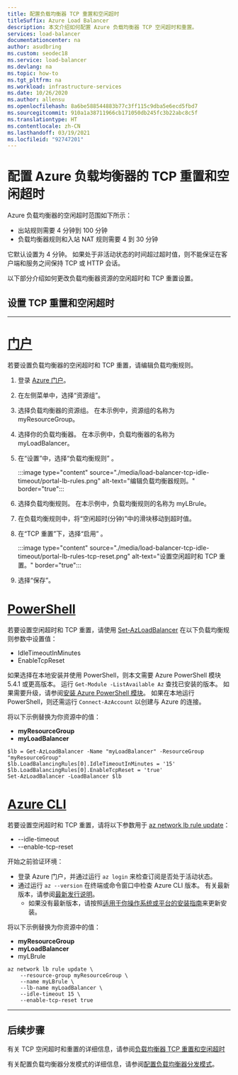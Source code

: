 ```yaml
---
title: 配置负载均衡器 TCP 重置和空闲超时
titleSuffix: Azure Load Balancer
description: 本文介绍如何配置 Azure 负载均衡器 TCP 空闲超时和重置。
services: load-balancer
documentationcenter: na
author: asudbring
ms.custom: seodec18
ms.service: load-balancer
ms.devlang: na
ms.topic: how-to
ms.tgt_pltfrm: na
ms.workload: infrastructure-services
ms.date: 10/26/2020
ms.author: allensu
ms.openlocfilehash: 8a6be588544883b77c3ff115c9dba5e6ecd5fbd7
ms.sourcegitcommit: 910a1a38711966cb171050db245fc3b22abc8c5f
ms.translationtype: HT
ms.contentlocale: zh-CN
ms.lasthandoff: 03/19/2021
ms.locfileid: "92747201"
---
```

# <a name="configure-tcp-reset-and-idle-timeout-for-azure-load-balancer"></a>配置 Azure 负载均衡器的 TCP 重置和空闲超时

Azure 负载均衡器的空闲超时范围如下所示：

* 出站规则需要 4 分钟到 100 分钟
* 负载均衡器规则和入站 NAT 规则需要 4 到 30 分钟

它默认设置为 4 分钟。 如果处于非活动状态的时间超过超时值，则不能保证在客户端和服务之间保持 TCP 或 HTTP 会话。 

以下部分介绍如何更改负载均衡器资源的空闲超时和 TCP 重置设置。

## <a name="set-tcp-reset-and-idle-timeout"></a>设置 TCP 重置和空闲超时
---
# <a name="portal"></a>[**门户**](#tab/tcp-reset-idle-portal)

若要设置负载均衡器的空闲超时和 TCP 重置，请编辑负载均衡规则。 

1. 登录 [Azure 门户](https://portal.azure.com)。

2. 在左侧菜单中，选择“资源组”。

3. 选择负载均衡器的资源组。 在本示例中，资源组的名称为 myResourceGroup。

4. 选择你的负载均衡器。 在本示例中，负载均衡器的名称为 myLoadBalancer。

5. 在“设置”中，选择“负载均衡规则” 。

     :::image type="content" source="./media/load-balancer-tcp-idle-timeout/portal-lb-rules.png" alt-text="编辑负载均衡器规则。" border="true":::

6. 选择负载均衡规则。 在本示例中，负载均衡规则的名称为 myLBrule。

7. 在负载均衡规则中，将“空闲超时(分钟)”中的滑块移动到超时值。  

8. 在“TCP 重置”下，选择“启用” 。

   :::image type="content" source="./media/load-balancer-tcp-idle-timeout/portal-lb-rules-tcp-reset.png" alt-text="设置空闲超时和 TCP 重置。" border="true":::

9. 选择“保存”。

# <a name="powershell"></a>[**PowerShell**](#tab/tcp-reset-idle-powershell)

若要设置空闲超时和 TCP 重置，请使用 [Set-AzLoadBalancer](/powershell/module/az.network/set-azloadbalancer) 在以下负载均衡规则参数中设置值：

* IdleTimeoutInMinutes
* EnableTcpReset

如果选择在本地安装并使用 PowerShell，则本文需要 Azure PowerShell 模块 5.4.1 或更高版本。 运行 `Get-Module -ListAvailable Az` 查找已安装的版本。 如果需要升级，请参阅[安装 Azure PowerShell 模块](/powershell/azure/install-Az-ps)。 如果在本地运行 PowerShell，则还需运行 `Connect-AzAccount` 以创建与 Azure 的连接。

将以下示例替换为你资源中的值：

* **myResourceGroup**
* **myLoadBalancer**

```azurepowershell
$lb = Get-AzLoadBalancer -Name "myLoadBalancer" -ResourceGroup "myResourceGroup"
$lb.LoadBalancingRules[0].IdleTimeoutInMinutes = '15'
$lb.LoadBalancingRules[0].EnableTcpReset = 'true'
Set-AzLoadBalancer -LoadBalancer $lb
```

# <a name="azure-cli"></a>[**Azure CLI**](#tab/tcp-reset-idle-cli)

若要设置空闲超时和 TCP 重置，请将以下参数用于 [az network lb rule update](/cli/azure/network/lb/rule?az_network_lb_rule_update)：

* --idle-timeout
* --enable-tcp-reset

开始之前验证环境：

* 登录 Azure 门户，并通过运行 `az login` 来检查订阅是否处于活动状态。
* 通过运行 `az --version` 在终端或命令窗口中检查 Azure CLI 版本。 有关最新版本，请参阅[最新发行说明](/cli/azure/release-notes-azure-cli?tabs=azure-cli)。
  * 如果没有最新版本，请按照[适用于你操作系统或平台的安装指南](/cli/azure/install-azure-cli)来更新安装。

将以下示例替换为你资源中的值：

* **myResourceGroup**
* **myLoadBalancer**
* myLBrule


```azurecli
az network lb rule update \
    --resource-group myResourceGroup \
    --name myLBrule \
    --lb-name myLoadBalancer \
    --idle-timeout 15 \
    --enable-tcp-reset true
```
---
## <a name="next-steps"></a>后续步骤

有关 TCP 空闲超时和重置的详细信息，请参阅[负载均衡器 TCP 重置和空闲超时](load-balancer-tcp-reset.md)

有关配置负载均衡器分发模式的详细信息，请参阅[配置负载均衡器分发模式](load-balancer-distribution-mode.md)。
